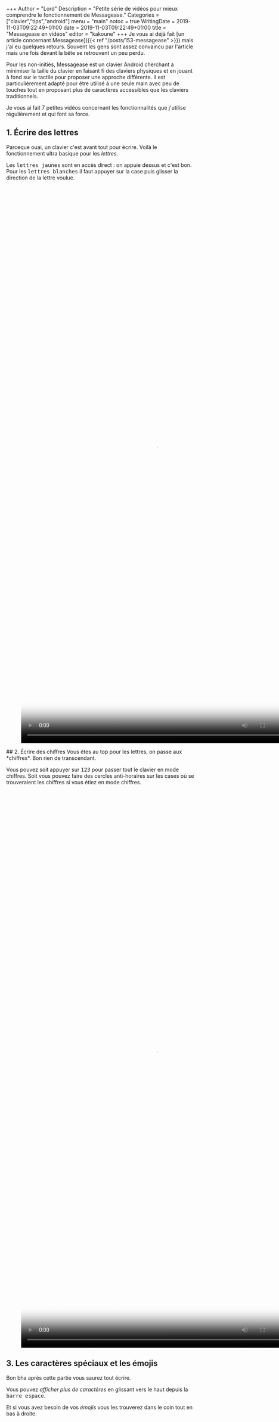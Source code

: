 +++
Author = "Lord"
Description = "Petite série de vidéos pour mieux comprendre le fonctionnement de Messagease."
Categories = ["clavier","tips","android"]
menu = "main"
notoc = true
WritingDate = 2019-11-03T09:22:49+01:00
date = 2019-11-03T09:22:49+01:00
title = "Messagease en vidéos"
editor = "kakoune"
+++
Je vous ai déjà fait [un article concernant Messagease]({{< ref "/posts/153-messagease" >}}) mais j'ai eu quelques retours.
Souvent les gens sont assez convaincu par l'article mais une fois devant la bête se retrouvent un peu perdu.

Pour les non-initiés, Messagease est un clavier Android cherchant à minimiser la taille du clavier en faisant fi des claviers physiques et en jouant à fond sur le tactile pour proposer une approche différente.
Il est particulièrement adapté pour être utilisé à une seule main avec peu de touches tout en proposant plus de caractères accessibles que les claviers traditionnels.

Je vous ai fait 7 petites vidéos concernant les fonctionnalités que j'utilise régulièrement et qui font sa force.

## 1. Écrire des lettres
Parceque ouai, un clavier c'est avant tout pour écrire.
Voilà le fonctionnement ultra basique pour les *lettres*.

Les <samp>lettres jaunes</samp> sont en accès direct : on appuie dessus et c'est bon.
Pour les <samp>lettres blanches</samp> il faut appuyer sur la case puis glisser la direction de la lettre voulue.
<figure>
<video controls preload="metadata" height="1496" width="720" poster="vid.png">
 <source type="video/webm" src="partie1.webm">
 <source type="video/mp4" src="partie1.mp4">
</video>
</figure>
## 2. Écrire des chiffres
Vous êtes au top pour les lettres, on passe aux *chiffres*.
Bon rien de transcendant.

Vous pouvez soit appuyer sur <samp>123</samp> pour passer tout le clavier en mode chiffres.
Soit vous pouvez faire des cercles anti-horaires sur les cases où se trouveraient les chiffres si vous étiez en mode chiffres.

<figure>
<video controls preload="metadata" height="1496" width="720" poster="vid.png">
 <source src="partie2.webm">
 <source src="partie2.mp4">
</video>
</figure>

## 3. Les caractères spéciaux et les émojis
Bon bha après cette partie vous saurez tout écrire.

Vous pouvez *afficher plus de caractères* en glissant vers le haut depuis la <samp>barre espace</samp>.

Et si vous avez besoin de vos *émojis* vous les trouverez dans le coin tout en bas à droite.

<figure>
<video controls preload="metadata" height="1496" width="720" poster="vid.png">
 <source src="partie3.webm">
 <source src="partie3.mp4">
</video>
</figure>

## 4. Les déplacement ainsi que le coupé/copié/collé
Même si rien ne l'indique, le clavier propose *les flêches directionnelles* pour se déplacer.
Pour la gauche et la droite il faut glisser dans la dite direction depuis la <samp>barre d'espace</samp>.
Pour les verticales il faut glisser vers le haut depuis <samp>i</samp> ou descendre depuis <samp>s</samp>.

Pour la gestion du *copié collé* c'est en glissant depuis la touche <samp>123</samp>.

Pour *sélectionner tout le texte*, un cercle sur <samp>123</samp>.

<figure>
<video controls preload="metadata" height="1496" width="720" poster="vid.png">
 <source src="partie4.webm">
 <source src="partie4.mp4">
</video>
</figure>

## 5. Les textes prédéfinies
Il est effectivement possible d'enregistrer des *phrases prédifinies* que vous écrivez souvent pour pouvoir les ressortir en deux secondes (une adresse pour le GPS, un message parceque vous conduisez, ce genre de trucs).
Un appui long sur <samp>123</samp> puis vous glissez sur l'une des neuf cases.

Pour *les définir*, il vous suffit d'écrire le texte, le sélectionner et faire comme si vous vouliez poser une phrase prédifinie.
Le fait d'avoir un texte sélectionné remplacera le texte existant par le nouveau.

Et d'ailleurs en passant, si les 9 de base ne vous suffise pas, en appuyant au préalable sur <samp>123</samp> vous aurez accès à 9 de plus.

<figure>
<video controls preload="metadata" height="1496" width="720" poster="vid.png">
 <source src="partie5.webm">
 <source src="partie5.mp4">
</video>
</figure>

## 6. La taille du clavier et son placement
Un des avantages de Messagease est le fait d'être tout petit.
Mais pour aller plus loin on peut altérer sa taille pour mieux s'*adapter à votre morphologie*.

Pour ça il faut glisser sur le bouton de la <samp>main</samp> de haut en bas pour changer la taille ou bien de gauche à droite pour décaler le clavier.

<figure>
<video controls preload="metadata" height="1496" width="720" poster="vid.png">
 <source src="partie6.webm">
 <source src="partie6.mp4">
</video>
</figure>


## 7. Les touches modificatrices et les diacritiques
Si vous êtes dans une des rares applis nécessitant de faire du <samp>Ctrl</samp>, <samp>Alt</samp> ou <samp>Echap</samp>, vous aurez ce qu'il vous faut, même si l'appli n'a rien de prévu.

Vous pouvez également faire des accents et autres symboles en entrant une lettre puis en glissant en diagonale vers le haut à gauche sur la touche <samp>a</samp>.
Bon vous remarquerez que je suis pas très doué pour ça… je ne m'en sert pas.

<figure>
<video controls preload="metadata" height="1496" width="720" poster="vid.png">
 <source src="partie7.webm">
 <source src="partie7.mp4">
</video>
</figure>

-----------

Bon j'espère qu'avec ces vidéos vous voyez un peu mieux le fonctionnement de la bête et avec un peu de bol vous aurez appris un truc ou deux.

Certaines fonctionnalités que je vous ai montré nécessitent d'être activées dans les options du clavier (en appuyant longuement sur la <samp>main</samp>).

Il en existe d'autres mais si vous maîtrisez ça vous serez déjà un pro de l'affaire.

Perso je n'affiche même plus les lettres qui ont tendance à me pertuber plus qu'autre chose.
Et le plus dur est d'arriver à trouver la bonne taille et le bon placement du clavier quand on change de téléphone (ce que je n'ai pas encore trouvé avec ce nouveau téléphone).

Bon j'espère que ce format vidéo est suffisamment parlant (haha c'est muet), le découpage a été laborieux (depuis le téléphone).
Les vidéos sont en format av1 et h264.
Voilà tout.
